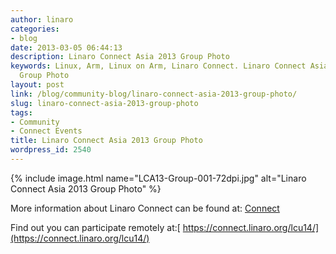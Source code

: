 ```yaml
---
author: linaro
categories:
- blog
date: 2013-03-05 06:44:13
description: Linaro Connect Asia 2013 Group Photo
keywords: Linux, Arm, Linux on Arm, Linaro Connect. Linaro Connect Asia 2013, LCA13,
  Group Photo
layout: post
link: /blog/community-blog/linaro-connect-asia-2013-group-photo/
slug: linaro-connect-asia-2013-group-photo
tags:
- Community
- Connect Events
title: Linaro Connect Asia 2013 Group Photo
wordpress_id: 2540
---
```


{% include image.html name="LCA13-Group-001-72dpi.jpg" alt="Linaro Connect Asia 2013 Group Photo" %}

More information about Linaro Connect can be found at: [Connect](https://connect.linaro.org)

Find out you can participate remotely at:[ https://connect.linaro.org/lcu14/](https://connect.linaro.org/lcu14/)
